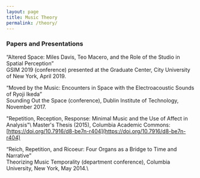 ```yaml
---
layout: page
title: Music Theory
permalink: /theory/
---
```

### __Papers and Presentations__
“Altered Space: Miles Davis, Teo Macero, and the Role of the Studio in Spatial Perception”<br/>
GSIM 2019 (conference) presented at the Graduate Center, City University of New York, April 2019.

“Moved by the Music: Encounters in Space with the Electroacoustic Sounds of Ryoji Ikeda”<br/>
 Sounding Out the Space (conference), Dublin Institute of Technology, November 2017.

"Repetition, Reception, Response: Minimal Music and the Use of Affect in Analysis"\\
Master's Thesis (2015), Columbia Academic Commons: [https://doi.org/10.7916/d8-be7n-r404](https://doi.org/10.7916/d8-be7n-r404)

“Reich, Repetition, and Ricoeur: Four Organs as a Bridge to Time and Narrative”<br/> Theorizing Music Temporality (department conference), Columbia University, New&nbsp;York, May 2014.\\
<br/>
<br/>
